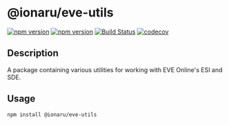 # @ionaru/eve-utils

[![npm version](https://img.shields.io/npm/v/@ionaru/eve-utils.svg?style=for-the-badge)](https://www.npmjs.com/package/@ionaru/eve-utils)
[![npm version](https://img.shields.io/npm/v/@ionaru/eve-utils/next.svg?style=for-the-badge)](https://www.npmjs.com/package/@ionaru/eve-utils/v/next)
[![Build Status](https://img.shields.io/travis/Ionaru/eve-utils/master.svg?style=for-the-badge)](https://travis-ci.org/Ionaru/eve-utils)
[![codecov](https://img.shields.io/codecov/c/github/Ionaru/eve-utils/master.svg?style=for-the-badge)](https://codecov.io/gh/Ionaru/eve-utils)

## Description
A package containing various utilities for working with EVE Online's ESI and SDE.

## Usage
```
npm install @ionaru/eve-utils
```
